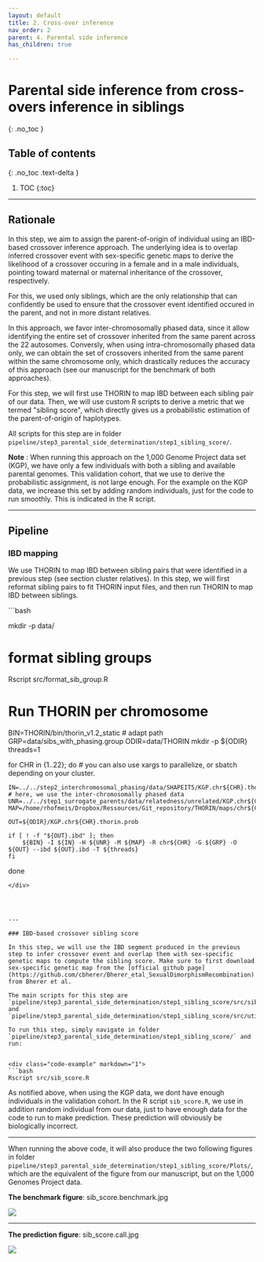 ```yaml
---
layout: default
title: 2. Cross-over inference
nav_order: 2
parent: 4. Parental side inference
has_children: true

---
```

# Parental side inference from cross-overs inference in siblings

{: .no_toc }

## Table of contents
{: .no_toc .text-delta }

1. TOC
{:toc}

---



## Rationale

In this step, we aim to assign the parent-of-origin of individual using an IBD-based crossover inference approach. The underlying idea is to overlap inferred crossover event with sex-specific genetic maps to derive the likelihood of a crossover occuring in a female and in a male individuals, pointing toward maternal or maternal inheritance of the crossover, respectively.

For this, we used only siblings, which are the only relationship that can confidently be used to ensure that the crossover event identified occured in the parent, and not in more distant relatives.

In this approach, we favor inter-chromosomally phased data, since it allow identifying the entire set of crossover inherited from the same parent across the 22 autosomes. Conversly, when using intra-chromosomally phased data only, we can obtain the set of crossovers inherited from the same parent within the same chromosome only, which drastically reduces the accuracy of this approach (see our manuscript for the benchmark of both approaches).

For this step, we will first use THORIN to map IBD between each sibling pair of our data. Then, we will use custom R scripts to derive a metric that we termed "sibling score", which directly gives us a probabilistic estimation of the parent-of-origin of haplotypes.

All scripts for this step are in folder `pipeline/step3_parental_side_determination/step1_sibling_score/`.

**Note** : When running this approach on the 1,000 Genome Project data set (KGP), we have only a few individuals with both a sibling and available parental genomes. This validation cohort, that we use to derive the probabilistic assignment, is not large enough. For the example on the KGP data, we increase this set by adding random individuals, just for the code to run smoothly. This is indicated in the R script.

---

## Pipeline

### IBD mapping

We use THORIN to map IBD between sibling pairs that were identified in a previous step (see section cluster relatives). In this step, we will first reformat sibling pairs to fit THORIN input files, and then run THORIN to map IBD between siblings.



<div class="code-example" markdown="1">
```bash

mkdir -p data/

# format sibling groups
Rscript src/format_sib_group.R


# Run THORIN per chromosome
BIN=THORIN/bin/thorin_v1.2_static # adapt path
GRP=data/sibs_with_phasing.group
ODIR=data/THORIN
mkdir -p ${ODIR}
threads=1

for CHR in {1..22}; do # you can also use xargs to parallelize, or sbatch depending on your cluster.

	IN=../../step2_interchromosomal_phasing/data/SHAPEIT5/KGP.chr${CHR}.thorin_shapeit5.bcf # here, we use the inter-chromosomally phased data
	UNR=../../step1_surrogate_parents/data/relatedness/unrelated/KGP.chr${CHR}.gsa.unrelated.bcf
	MAP=/home/rhofmeis/Dropbox/Ressources/Git_repository/THORIN/maps/chr${CHR}.b38.gmap.gz

	OUT=${ODIR}/KGP.chr${CHR}.thorin.prob

	if [ ! -f "${OUT}.ibd" ]; then
		${BIN} -I ${IN} -H ${UNR} -M ${MAP} -R chr${CHR} -G ${GRP} -O ${OUT} --ibd ${OUT}.ibd -T ${threads}
	fi
done

```
</div>




---

### IBD-based crossover sibling score

In this step, we will use the IBD segment produced in the previous step to infer crossover event and overlap them with sex-specific genetic maps to compute the sibling score. Make sure to first download sex-specific genetic map from the [official github page](https://github.com/cbherer/Bherer_etal_SexualDimorphismRecombination) from Bherer et al.

The main scripts for this step are `pipeline/step3_parental_side_determination/step1_sibling_score/src/sib_score.R` and `pipeline/step3_parental_side_determination/step1_sibling_score/src/utils.R`.

To run this step, simply navigate in folder `pipeline/step3_parental_side_determination/step1_sibling_score/` and run:


<div class="code-example" markdown="1">
```bash
Rscript src/sib_score.R
```
</div>


As notified above, when using the KGP data, we dont have enough individuals in the validation cohort. In the R script `sib_score.R`, we use in addition random individual from our data, just to have enough data for the code to run to make prediction. These prediction will obviously be biologically incorrect.






---

When running the above code, it will also produce the two following figures in folder `pipeline/step3_parental_side_determination/step1_sibling_score/Plots/`, which are the equivalent of the figure from our manuscript, but on the 1,000 Genomes Project data.


**The benchmark figure**: sib\_score.benchmark.jpg

![](https://github.com/RJHFMSTR/THORIN/blob/main/pipeline/step3_parental_side_determination/step1_sibling_score/Plots/sib_score.benchmark.jpg?raw=true)


---

**The prediction figure**: sib\_score.call.jpg

![](https://github.com/RJHFMSTR/THORIN/blob/main/pipeline/step3_parental_side_determination/step1_sibling_score/Plots/sib_score.call.jpg?raw=true)






















